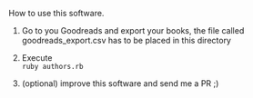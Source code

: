 How to use this software.

1. Go to you Goodreads and export your books, the file called
   goodreads_export.csv has to be placed in this directory
2. Execute  
   ```ruby authors.rb```

3. (optional) improve this software and send me a PR ;)
